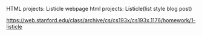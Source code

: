 HTML projects: Listicle webpage
html projects: Listicle(list style blog post) 

https://web.stanford.edu/class/archive/cs/cs193x/cs193x.1176/homework/1-listicle

